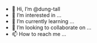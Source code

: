 - 👋 Hi, I’m @dung-tall
- 👀 I’m interested in ...
- 🌱 I’m currently learning ...
- 💞️ I’m looking to collaborate on ...
- 📫 How to reach me ...

<!---
dung-tall/dung-tall is a ✨ special ✨ repository because its `README.md` (this file) appears on your GitHub profile.
You can click the Preview link to take a look at your changes.
--->
